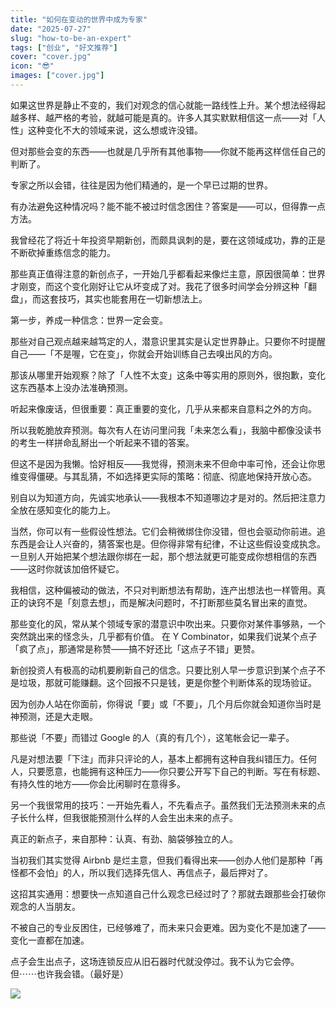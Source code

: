 ```yaml
---
title: "如何在变动的世界中成为专家"
date: "2025-07-27"
slug: "how-to-be-an-expert"
tags: ["创业", "好文推荐"]
cover: "cover.jpg"
icon: "😎"
images: ["cover.jpg"]
---
```

如果这世界是静止不变的，我们对观念的信心就能一路线性上升。某个想法经得起越多样、越严格的考验，就越可能是真的。许多人其实默默相信这一点——对「人性」这种变化不大的领域来说，这么想或许没错。



但对那些会变的东西——也就是几乎所有其他事物——你就不能再这样信任自己的判断了。



专家之所以会错，往往是因为他们精通的，是一个早已过期的世界。



有办法避免这种情况吗？能不能不被过时信念困住？答案是——可以，但得靠一点方法。



我曾经花了将近十年投资早期新创，而颇具讽刺的是，要在这领域成功，靠的正是不断砍掉重练信念的能力。



那些真正值得注意的新创点子，一开始几乎都看起来像烂主意，原因很简单：世界才刚变，而这个变化刚好让它从坏变成了对。我花了很多时间学会分辨这种「翻盘」，而这套技巧，其实也能套用在一切新想法上。



第一步，养成一种信念：世界一定会变。



那些对自己观点越来越笃定的人，潜意识里其实是认定世界静止。只要你不时提醒自己——「不是喔，它在变」，你就会开始训练自己去嗅出风的方向。



那该从哪里开始观察？除了「人性不太变」这条中等实用的原则外，很抱歉，变化这东西基本上没办法准确预测。



听起来像废话，但很重要：真正重要的变化，几乎从来都来自意料之外的方向。



所以我乾脆放弃预测。每次有人在访问里问我「未来怎么看」，我脑中都像没读书的考生一样拼命乱掰出一个听起来不错的答案。



但这不是因为我懒。恰好相反——我觉得，预测未来不但命中率可怜，还会让你思维变得僵硬。与其乱猜，不如选择更实际的策略：彻底、彻底地保持开放心态。



别自以为知道方向，先诚实地承认——我根本不知道哪边才是对的。然后把注意力全放在感知变化的能力上。



当然，你可以有一些假设性想法。它们会稍微绑住你没错，但也会驱动你前进。追东西是会让人兴奋的，猜答案也是。但你得非常有纪律，不让这些假设变成执念。
一旦别人开始把某个想法跟你绑在一起，那个想法就更可能变成你想相信的东西——这时你就该加倍怀疑它。



我相信，这种偏被动的做法，不只对判断想法有帮助，连产出想法也一样管用。真正的诀窍不是「刻意去想」，而是解决问题时，不打断那些莫名冒出来的直觉。



那些变化的风，常从某个领域专家的潜意识中吹出来。只要你对某件事够熟，一个突然跳出来的怪念头，几乎都有价值。
在 Y Combinator，如果我们说某个点子「疯了点」，那通常是称赞——搞不好还比「这点子不错」更赞。



新创投资人有极高的动机要刷新自己的信念。只要比别人早一步意识到某个点子不是垃圾，那就可能赚翻。这个回报不只是钱，更是你整个判断体系的现场验证。



因为创办人站在你面前，你得说「要」或「不要」，几个月后你就会知道你当时是神预测，还是大走眼。



那些说「不要」而错过 Google 的人（真的有几个），这笔帐会记一辈子。



凡是对想法要「下注」而非只评论的人，基本上都拥有这种自我纠错压力。任何人，只要愿意，也能拥有这种压力——你只要公开写下自己的判断。写在有标题、有持久性的地方——你会比闲聊时在意得多。



另一个我很常用的技巧：一开始先看人，不先看点子。虽然我们无法预测未来的点子长什么样，但我很能预测什么样的人会生出未来的点子。



真正的新点子，来自那种：认真、有劲、脑袋够独立的人。



当初我们其实觉得 Airbnb 是烂主意，但我们看得出来——创办人他们是那种「再怪都不会怕」的人，所以我们选择先信人、再信点子，最后押对了。



这招其实通用：想要快一点知道自己什么观念已经过时了？那就去跟那些会打破你观念的人当朋友。



不被自己的专业反困住，已经够难了，而未来只会更难。因为变化不是加速了——变化一直都在加速。



点子会生出点子，这场连锁反应从旧石器时代就没停过。我不认为它会停。
但⋯⋯也许我会错。（最好是）




![](https://prod-files-secure.s3.us-west-2.amazonaws.com/112d0858-5090-4d34-a606-b75eb8d65fd2/46476355-9cf3-4e99-9b7a-3531bc426380/1000202064.png?X-Amz-Algorithm=AWS4-HMAC-SHA256&X-Amz-Content-Sha256=UNSIGNED-PAYLOAD&X-Amz-Credential=ASIAZI2LB4663MFTBCU7%2F20250825%2Fus-west-2%2Fs3%2Faws4_request&X-Amz-Date=20250825T154734Z&X-Amz-Expires=3600&X-Amz-Security-Token=IQoJb3JpZ2luX2VjEAgaCXVzLXdlc3QtMiJGMEQCIAqME03NJ7cvwD%2BayriDAQqmPVKY%2FQtuiGD5km8CmgFoAiA%2F0sf%2FsNDtjmeJTjX9HZottPWWMJx3pPNwv%2F66ZnFj4Sr%2FAwhhEAAaDDYzNzQyMzE4MzgwNSIMkoHukF9oSuQ%2Fz0iOKtwDSdUyN%2FFgsWDvt2KFu5KunJbYCONEUuFmTKBcoGXatjulbJcOh4gaaHR17TQ1F19Dz7%2B4BfBl72HKA5C6kXpE6BbYQRPUvBMNF0zmjCA0Xi94rETc7SbQnvWuL6nHTe5enD91axdW5MeHLXUTgMEhCx%2FbgmtsaIKLlQKJHDPjLPTyW3iNLACZFDSqbzZJDnFE6IV9SEN6LAG5%2Bd%2BfNkviw1rwZFFFpZCSAu3sV%2BLf6khv%2BhW8%2FJdnxXTUmOThvcSdRrs8B6JoaY7WuXYExiqQqaWALPcKypK2PsA59Qax%2B3QkoeCOzWGaw%2BEU3i1OWi4hRuHMPXshh7n2eJ6JkeW75QqIhLPPmTE7qiJJ%2B7COw7EmIulN%2FBCXCMDO6hOySnA8frKl1FAJCWOkgTOg7BlFz%2B1R92JDCRzraWajo8l3xAr10Tzbui9yFkfQSWOtip17De4bBboEKgV3YSDvCMYJamVj59rJ4f8bk%2BECDE8%2BeeGVHRbliyKirnt%2BsAHEuPYE68F8Ys1jEopclA0QiufUUu3jOo%2FM9wcqxwHQudsjuFnQ8uLwrhJTCZnKj2Pjn%2BV9f7PC5fKVo8ma1L8oDZLwv1Kr3Gt7nFE1Y2%2FdCMPB%2BddEgW2p5CnGteiQZ%2BMwzoKyxQY6pgGkyCvjzjORXKSPAypATe8lG1asj8hoasRW94ynJligQ%2B9sQztj5zd8FhBs6EeY7dxeuW7FzMUVf29TxsvyWXzPVgG5dPS5Cx9dFuX%2BJtO20aEwuAf4fSMVHtgaWwrO2B8N5%2F0cWlS%2Bnx3Q3yeJjFUgmgMc9FtJZNfmcPLYA9lmt9eRqzLun1jMwJcmPk9gjLlEsgSrGmp88DW04v%2BadLtkaTuhh8bs&X-Amz-Signature=370f5e3044dc628a9193128324319f352e2e7b17858e88f867458434c7312113&X-Amz-SignedHeaders=host&x-amz-checksum-mode=ENABLED&x-id=GetObject)

